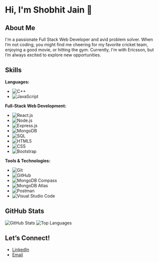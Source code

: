 # Hi, I'm Shobhit Jain 👋

## About Me

I'm a passionate Full Stack Web Developer and avid problem solver. When I’m not coding, you might find me cheering for my favorite cricket team, enjoying a good movie, or hitting the gym. Currently, I'm with Ericsson, but I’m always excited to explore new opportunities.

## Skills

**Languages:**
- ![C++](https://img.shields.io/badge/-C%2B%2B-00599C?style=flat&logo=cplusplus&logoColor=white)
- ![JavaScript](https://img.shields.io/badge/-JavaScript-F7DF1C?style=flat&logo=javascript&logoColor=black)

**Full-Stack Web Development:**
- ![React.js](https://img.shields.io/badge/-React.js-61DAFB?style=flat&logo=react&logoColor=black)
- ![Node.js](https://img.shields.io/badge/-Node.js-339933?style=flat&logo=node.js&logoColor=white)
- ![Express.js](https://img.shields.io/badge/-Express.js-000000?style=flat&logo=express&logoColor=white)
- ![MongoDB](https://img.shields.io/badge/-MongoDB-47A248?style=flat&logo=mongodb&logoColor=white)
- ![SQL](https://img.shields.io/badge/-SQL-003B57?style=flat&logo=postgresql&logoColor=white)
- ![HTML5](https://img.shields.io/badge/-HTML5-E34F26?style=flat&logo=html5&logoColor=white)
- ![CSS](https://img.shields.io/badge/-CSS-1572B6?style=flat&logo=css3&logoColor=white)
- ![Bootstrap](https://img.shields.io/badge/-Bootstrap-563D7C?style=flat&logo=bootstrap&logoColor=white)

**Tools & Technologies:**
- ![Git](https://img.shields.io/badge/-Git-F05032?style=flat&logo=git&logoColor=white)
- ![GitHub](https://img.shields.io/badge/-GitHub-181717?style=flat&logo=github&logoColor=white)
- ![MongoDB Compass](https://img.shields.io/badge/-MongoDB%20Compass-47A248?style=flat&logo=mongodb&logoColor=white)
- ![MongoDB Atlas](https://img.shields.io/badge/-MongoDB%20Atlas-47A248?style=flat&logo=mongodb&logoColor=white)
- ![Postman](https://img.shields.io/badge/-Postman-F7695F?style=flat&logo=postman&logoColor=white)
- ![Visual Studio Code](https://img.shields.io/badge/-Visual%20Studio%20Code-007ACC?style=flat&logo=visual-studio-code&logoColor=white)

## GitHub Stats

![GitHub Stats](https://github-readme-stats.vercel.app/api?username=jshobhit11&show_icons=true&hide_title=true&hide=prs&count_private=true&include_all_commits=true&theme=tokyonight)
![Top Languages](https://github-readme-stats.vercel.app/api/top-langs/?username=jshobhit11&theme=vue-dark&show_icons=true&hide_border=true&layout=compact)

## Let’s Connect!

- [LinkedIn](https://www.linkedin.com/in/shobhit-jain-a33593136/)
- [Email](mailto:jshobhit3020@gmail.com)
